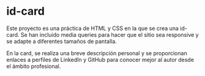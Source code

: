# id-card

Este proyecto es una práctica de HTML y CSS en la que se crea una id-card. Se han incluido media queries para hacer que el sitio sea responsive y se adapte a diferentes tamaños de pantalla.

En la card, se realiza una breve descripción personal y se proporcionan enlaces a perfiles de LinkedIn y GitHub para conocer mejor al autor desde el ámbito profesional.
